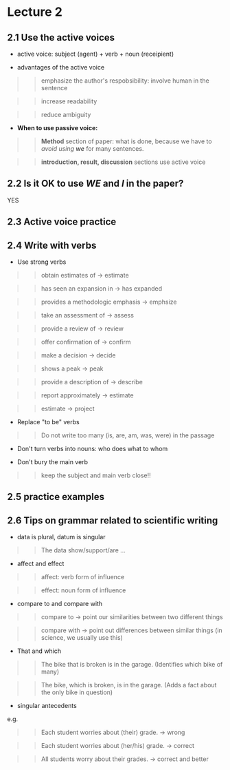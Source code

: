 # Lecture 2

## 2.1 Use the active voices

- active voice: subject (agent) + verb + noun (receipient)

- advantages of the active voice 

>> emphasize the author's respobsibility: involve human in the sentence

>> increase readability

>> reduce ambiguity

- **When to use passive voice:**

>> **Method** section of paper: what is done, because we have to *avoid using **we*** for many sentences.

>> **introduction, result, discussion** sections use active voice

## 2.2 Is it OK to use *WE* and *I* in the paper?

YES

## 2.3 Active voice practice

## 2.4 Write with verbs 

- Use strong verbs

>> obtain estimates of -> estimate

>> has seen an expansion in -> has expanded

>> provides a methodologic emphasis -> emphsize

>> take an assessment of -> assess

>> provide a review of -> review

>> offer confirmation of -> confirm

>> make a decision -> decide

>> shows a peak -> peak

>> provide a description of -> describe

>> report approximately -> estimate

>> estimate -> project 

- Replace "to be" verbs

>> Do not write too many (is, are, am, was, were) in the passage

- Don't turn verbs into nouns: who does what to whom

- Don't bury the main verb

>> keep the subject and main verb close!!

## 2.5 practice examples

## 2.6 Tips on grammar related to scientific writing

- data is plural, datum is singular

>> The data show/support/are ...

- affect and effect

>> affect: verb form of influence 

>> effect: noun form of influence

- compare to and compare with

>> compare to -> point our similarities between two different things

>> compare with -> point out differences between similar things (in science, we usually use this)

- That and which

>> The bike that is broken is in the garage. (Identifies which bike of many)

>> The bike, which is broken, is in the garage. (Adds a fact about the only bike in question)

- singular antecedents

e.g. 

>> Each student worries about (their) grade. -> wrong

>> Each student worries about (her/his) grade. -> correct

>> All students worry about their grades. -> correct and better
